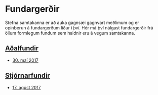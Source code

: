 # Fundargerðir

Stefna samtakanna er að auka gagnsæi gagnvart meðlimum og er opinberun á fundargerðum liður í því. Hér má því nálgast fundargerðir frá öllum formlegum fundum sem haldnir eru á vegum samtakanna.

## [Aðalfundir](/Aðalfundir)

- [30. maí 2017](/Aðalfundir/2017-05-30.md)

## [Stjórnarfundir](/Stjórnarfundir)

- [17. ágúst 2017](/Stjórnarfundir/2017-08-17.md)
